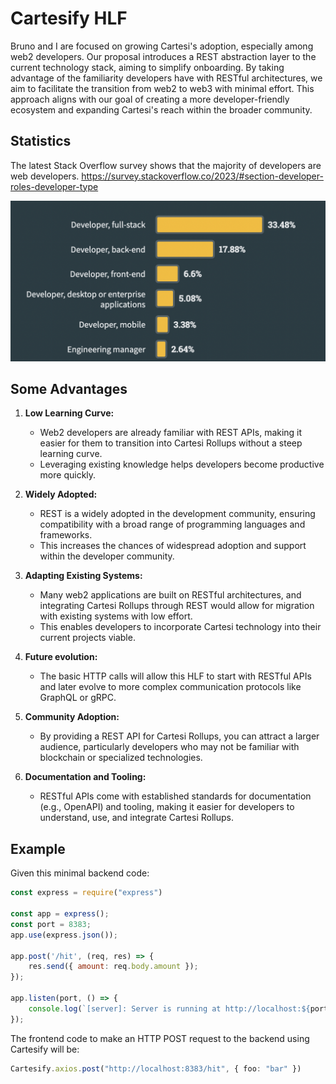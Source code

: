 # Cartesify HLF

Bruno and I are focused on growing Cartesi's adoption, especially among web2 developers. Our proposal introduces a REST abstraction layer to the current technology stack, aiming to simplify onboarding. By taking advantage of the familiarity developers have with RESTful architectures, we aim to facilitate the transition from web2 to web3 with minimal effort. This approach aligns with our goal of creating a more developer-friendly ecosystem and expanding Cartesi's reach within the broader community.

## Statistics

The latest Stack Overflow survey shows that the majority of developers are web developers.
https://survey.stackoverflow.co/2023/#section-developer-roles-developer-type

![Stackoverflow Survey 2023](https://github.com/Calindra/cartesi-proposals/blob/main/images/stackoverflow-survey-2023.png?raw=true)

## Some Advantages

1. **Low Learning Curve:**
   - Web2 developers are already familiar with REST APIs, making it easier for them to transition into Cartesi Rollups without a steep learning curve.
   - Leveraging existing knowledge helps developers become productive more quickly.

2. **Widely Adopted:**
   - REST is a widely adopted in the development community, ensuring compatibility with a broad range of programming languages and frameworks.
   - This increases the chances of widespread adoption and support within the developer community.

3. **Adapting Existing Systems:**
   - Many web2 applications are built on RESTful architectures, and integrating Cartesi Rollups through REST would allow for migration with existing systems with low effort.
   - This enables developers to incorporate Cartesi technology into their current projects viable.

4. **Future evolution:**
   - The basic HTTP calls will allow this HLF to start with RESTful APIs and later evolve to more complex communication protocols like GraphQL or gRPC.

5. **Community Adoption:**
   - By providing a REST API for Cartesi Rollups, you can attract a larger audience, particularly developers who may not be familiar with blockchain or specialized technologies.

6. **Documentation and Tooling:**
   - RESTful APIs come with established standards for documentation (e.g., OpenAPI) and tooling, making it easier for developers to understand, use, and integrate Cartesi Rollups.

## Example

Given this minimal backend code:
```js
const express = require("express")

const app = express();
const port = 8383;
app.use(express.json());

app.post('/hit', (req, res) => {
    res.send({ amount: req.body.amount });
});

app.listen(port, () => {
    console.log(`[server]: Server is running at http://localhost:${port}`);
});
```

The frontend code to make an HTTP POST request to the backend using Cartesify will be:
```ts
Cartesify.axios.post("http://localhost:8383/hit", { foo: "bar" })
```
